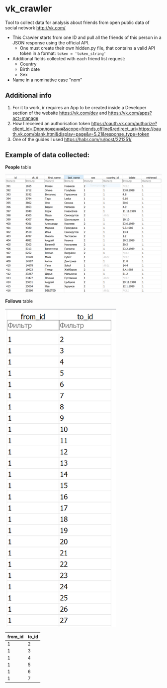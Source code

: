# vk_crawler
Tool to collect data for analysis about friends from open public data of social network http://vk.com/



* This Crawler starts from one ID and pull all the friends of this person in a JSON response using the official API.
    * One must create their own hidden.py file, that contains a valid API token in a format:
    `token = 'token_string' `
* Additional fields collected with each friend list request:
    * Country
    * Birth date
    * Sex
* Name in a nominative case "nom"
 
## Additional info 
1. For it to work, ir requires an App to be created inside a Developer section of the website https://vk.com/dev and https://vk.com/apps?act=manage
2. How I received an authorisation token  https://oauth.vk.com/authorize?client_id=IDприложения&scope=friends,offline&redirect_uri=https://oauth.vk.com/blank.html&display=page&v=5.21&response_type=token
3. One of the guides I used  https://habr.com/ru/post/221251/

## Example of data collected:
**People** table

![People_table](img/people.PNG)

**Follows** table

![Follows_table](img/follows.PNG)

from_id | to_id
------------ | -------------
1 | 2
1 | 3
1 | 4
1 | 5
1 | 6
1 | 7

